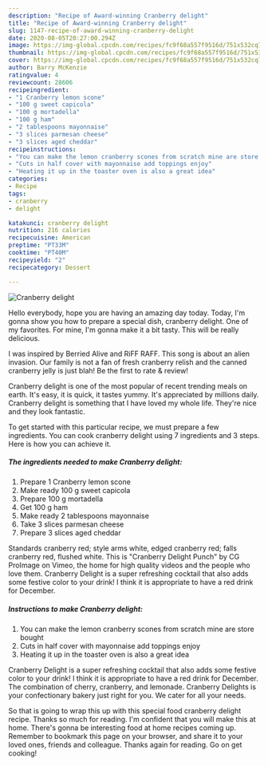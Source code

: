 ```yaml
---
description: "Recipe of Award-winning Cranberry delight"
title: "Recipe of Award-winning Cranberry delight"
slug: 1147-recipe-of-award-winning-cranberry-delight
date: 2020-08-05T20:27:00.294Z
image: https://img-global.cpcdn.com/recipes/fc9f68a557f9516d/751x532cq70/cranberry-delight-recipe-main-photo.jpg
thumbnail: https://img-global.cpcdn.com/recipes/fc9f68a557f9516d/751x532cq70/cranberry-delight-recipe-main-photo.jpg
cover: https://img-global.cpcdn.com/recipes/fc9f68a557f9516d/751x532cq70/cranberry-delight-recipe-main-photo.jpg
author: Barry McKenzie
ratingvalue: 4
reviewcount: 28606
recipeingredient:
- "1 Cranberry lemon scone"
- "100 g sweet capicola"
- "100 g mortadella"
- "100 g ham"
- "2 tablespoons mayonnaise"
- "3 slices parmesan cheese"
- "3 slices aged cheddar"
recipeinstructions:
- "You can make the lemon cranberry scones from scratch mine are store bought"
- "Cuts in half cover with mayonnaise add toppings enjoy"
- "Heating it up in the toaster oven is also a great idea"
categories:
- Recipe
tags:
- cranberry
- delight

katakunci: cranberry delight 
nutrition: 216 calories
recipecuisine: American
preptime: "PT33M"
cooktime: "PT40M"
recipeyield: "2"
recipecategory: Dessert

---
```



![Cranberry delight](https://img-global.cpcdn.com/recipes/fc9f68a557f9516d/751x532cq70/cranberry-delight-recipe-main-photo.jpg)

Hello everybody, hope you are having an amazing day today. Today, I'm gonna show you how to prepare a special dish, cranberry delight. One of my favorites. For mine, I'm gonna make it a bit tasty. This will be really delicious.

I was inspired by Berried Alive and RiFF RAFF. This song is about an alien invasion. Our family is not a fan of fresh cranberry relish and the canned cranberry jelly is just blah! Be the first to rate &amp; review!

Cranberry delight is one of the most popular of recent trending meals on earth. It's easy, it is quick, it tastes yummy. It's appreciated by millions daily. Cranberry delight is something that I have loved my whole life. They're nice and they look fantastic.


To get started with this particular recipe, we must prepare a few ingredients. You can cook cranberry delight using 7 ingredients and 3 steps. Here is how you can achieve it.

<!--inarticleads1-->

##### The ingredients needed to make Cranberry delight:

1. Prepare 1 Cranberry lemon scone
1. Make ready 100 g sweet capicola
1. Prepare 100 g mortadella
1. Get 100 g ham
1. Make ready 2 tablespoons mayonnaise
1. Take 3 slices parmesan cheese
1. Prepare 3 slices aged cheddar


Standards cranberry red; style arms white, edged cranberry red; falls cranberry red, flushed white. This is &#34;Cranberry Delight Punch&#34; by CG ProImage on Vimeo, the home for high quality videos and the people who love them. Cranberry Delight is a super refreshing cocktail that also adds some festive color to your drink! I think it is appropriate to have a red drink for December. 

<!--inarticleads2-->

##### Instructions to make Cranberry delight:

1. You can make the lemon cranberry scones from scratch mine are store bought
1. Cuts in half cover with mayonnaise add toppings enjoy
1. Heating it up in the toaster oven is also a great idea


Cranberry Delight is a super refreshing cocktail that also adds some festive color to your drink! I think it is appropriate to have a red drink for December. The combination of cherry, cranberry, and lemonade. Cranberry Delights is your confectionary bakery just right for you. We cater for all your needs. 

So that is going to wrap this up with this special food cranberry delight recipe. Thanks so much for reading. I'm confident that you will make this at home. There's gonna be interesting food at home recipes coming up. Remember to bookmark this page on your browser, and share it to your loved ones, friends and colleague. Thanks again for reading. Go on get cooking!
